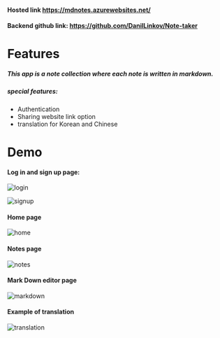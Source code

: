 

#### Hosted link https://mdnotes.azurewebsites.net/

#### Backend github link: https://github.com/DanilLinkov/Note-taker



# Features

##### This app is a note collection where each note is written in markdown.

##### special features:

- Authentication
- Sharing website link option
- translation for Korean and Chinese



# Demo



#### Log in and sign up page:

![login](C:\Users\danil\Desktop\MDNotesForHosting\Note-taker-frontend\images\login.png)

![signup](C:\Users\danil\Desktop\MDNotesForHosting\Note-taker-frontend\images\signup.png)



#### Home page

![home](C:\Users\danil\Desktop\MDNotesForHosting\Note-taker-frontend\images\home.png)



#### Notes page

![notes](C:\Users\danil\Desktop\MDNotesForHosting\Note-taker-frontend\images\notes.png)



#### Mark Down editor page

![markdown](C:\Users\danil\Desktop\MDNotesForHosting\Note-taker-frontend\images\markdown.png)



#### Example of translation

![translation](C:\Users\danil\Desktop\MDNotesForHosting\Note-taker-frontend\images\translation.png)

